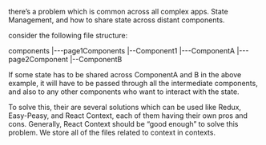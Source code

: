 there’s a problem which is common across all complex apps. State Management, and how to share state across distant components.

consider the following file structure:

components
|---page1Components
        |--Component1
               |---ComponentA
|---page2Component
        |--ComponentB


If some state has to be shared across ComponentA and B in the above example, it will have to be passed through all the intermediate components, and also to any other components who want to interact with the state.

To solve this, their are several solutions which can be used like Redux, Easy-Peasy, and React Context, each of them having their own pros and cons. Generally, React Context should be “good enough” to solve this problem. We store all of the files related to context in contexts.